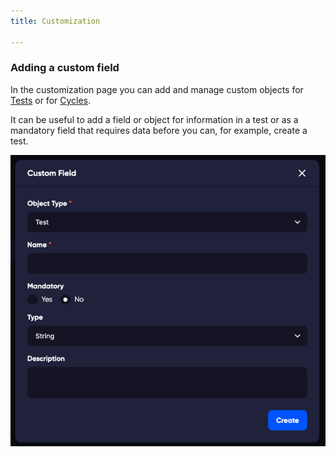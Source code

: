 ```yaml
---
title: Customization

---
```


### Adding a custom field

In the customization page you can add and manage custom objects for [Tests](/Tests) or for [Cycles](/Cycles).

It can be useful to add a field or object for information in a test or as a mandatory field that requires data before you can, for example, create a test.

![img_4.png](img_4.png)
